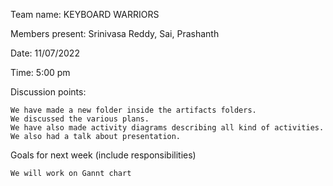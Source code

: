 

Team name: KEYBOARD WARRIORS

Members present: Srinivasa Reddy, Sai, Prashanth

Date: 11/07/2022

Time: 5:00 pm

Discussion points:

    We have made a new folder inside the artifacts folders.
    We discussed the various plans.
    We have also made activity diagrams describing all kind of activities.
    We also had a talk about presentation.

Goals for next week (include responsibilities)

    We will work on Gannt chart

